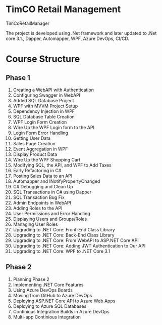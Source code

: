 # TimCO Retail Management

TimCoRetailManager  

The project is developed using .Net framework and later updated to .Net core 3.1., Dapper, Automapper, WPF, Azure DevOps, CI/CD.

# Course Structure  
## Phase 1

1.  Creating a WebAPI with Authentication
2.  Configuring Swagger in WebAPI
3.  Added SQL Database Project
4.  WPF with MVVM Project Setup
5.  Dependency Injection in WPF
6.  SQL Database Table Creation
7.  WPF Login Form Creation
8.  Wire Up the WPF Login form to the API
9.  Login Form Error Handling
10.  Getting User Data
11.  Sales Page Creation
12.  Event Aggregation in WPF
13.  Display Product Data
14.  Wire Up the WPF Shopping Cart
15.  Modifying SQL, the API, and WPF to Add Taxes
16.  Early Refactoring in C#
17.  Posting Sales Data to an API
18.  Automapper and INotifyPropertyChanged
19.  C# Debugging and Clean Up
20.  SQL Transactions in C# using Dapper
21.  SQL Transaction Bug Fix
22.  Admin Endpoints in WebAPI
23.  Adding Roles to the API
24.  User Permissions and Error Handling
25.  Displaying Users and Groups/Roles
26.  Managing User Roles
27.  Upgrading to .NET Core: Front-End Class Library
28.  Upgrading to .NET Core: Back-End Class Library
29.  Upgrading to .NET Core: From WebAPI to ASP.NET Core API
30.  Upgrading to .NET Core: Adding JWT Authentication to Our API
31.  Upgrading to .NET Core: WPF to .NET Core 3.1


## Phase 2

1.  Planning Phase 2
2.  Implementing .NET Core Features
3.  Using Azure DevOps Boards
4.  Moving from GitHub to Azure DevOps
5.  Deploying ASP.NET Core API to Azure Web Apps
6.  Deploying to Azure SQL Databases
7.  Continious Integration Builds in Azure DevOps
8.  Multi-app Continious Integration 
